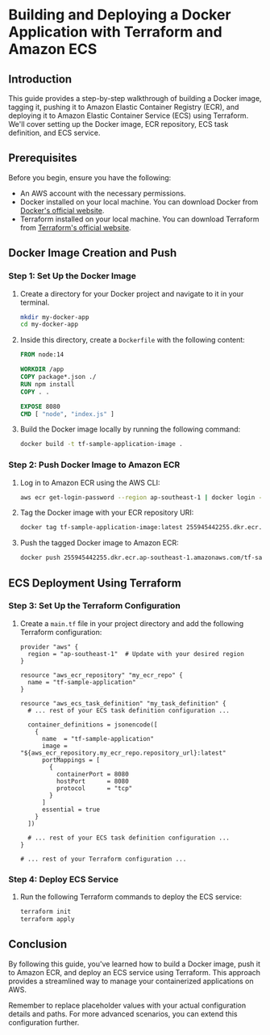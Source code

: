 # Building and Deploying a Docker Application with Terraform and Amazon ECS

## Introduction

This guide provides a step-by-step walkthrough of building a Docker image, tagging it, pushing it to Amazon Elastic Container Registry (ECR), and deploying it to Amazon Elastic Container Service (ECS) using Terraform. We'll cover setting up the Docker image, ECR repository, ECS task definition, and ECS service.

## Prerequisites

Before you begin, ensure you have the following:

- An AWS account with the necessary permissions.
- Docker installed on your local machine. You can download Docker from [Docker's official website](https://www.docker.com/get-started).
- Terraform installed on your local machine. You can download Terraform from [Terraform's official website](https://www.terraform.io/downloads.html).

## Docker Image Creation and Push

### Step 1: Set Up the Docker Image

1. Create a directory for your Docker project and navigate to it in your terminal.

   ```sh
   mkdir my-docker-app
   cd my-docker-app
   ```

2. Inside this directory, create a `Dockerfile` with the following content:

   ```Dockerfile
   FROM node:14

   WORKDIR /app
   COPY package*.json ./
   RUN npm install
   COPY . .

   EXPOSE 8080
   CMD [ "node", "index.js" ]
   ```

3. Build the Docker image locally by running the following command:

   ```sh
   docker build -t tf-sample-application-image .
   ```

### Step 2: Push Docker Image to Amazon ECR

1. Log in to Amazon ECR using the AWS CLI:

   ```sh
   aws ecr get-login-password --region ap-southeast-1 | docker login --username AWS --password-stdin 255945442255.dkr.ecr.ap-southeast-1.amazonaws.com
   ```

2. Tag the Docker image with your ECR repository URI:

   ```sh
   docker tag tf-sample-application-image:latest 255945442255.dkr.ecr.ap-southeast-1.amazonaws.com/tf-sample-application:latest
   ```

3. Push the tagged Docker image to Amazon ECR:

   ```sh
   docker push 255945442255.dkr.ecr.ap-southeast-1.amazonaws.com/tf-sample-application:latest
   ```

## ECS Deployment Using Terraform

### Step 3: Set Up the Terraform Configuration

1. Create a `main.tf` file in your project directory and add the following Terraform configuration:

   ```hcl
   provider "aws" {
     region = "ap-southeast-1"  # Update with your desired region
   }

   resource "aws_ecr_repository" "my_ecr_repo" {
     name = "tf-sample-application"
   }

   resource "aws_ecs_task_definition" "my_task_definition" {
     # ... rest of your ECS task definition configuration ...

     container_definitions = jsonencode([
       {
         name  = "tf-sample-application"
         image = "${aws_ecr_repository.my_ecr_repo.repository_url}:latest"
         portMappings = [
           {
             containerPort = 8080
             hostPort      = 8080
             protocol      = "tcp"
           }
         ]
         essential = true
       }
     ])

     # ... rest of your ECS task definition configuration ...
   }

   # ... rest of your Terraform configuration ...
   ```

### Step 4: Deploy ECS Service

1. Run the following Terraform commands to deploy the ECS service:

   ```sh
   terraform init
   terraform apply
   ```

## Conclusion

By following this guide, you've learned how to build a Docker image, push it to Amazon ECR, and deploy an ECS service using Terraform. This approach provides a streamlined way to manage your containerized applications on AWS.

Remember to replace placeholder values with your actual configuration details and paths. For more advanced scenarios, you can extend this configuration further.